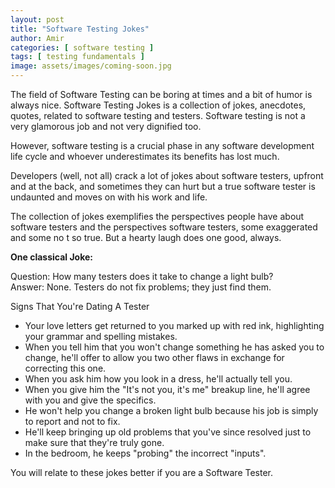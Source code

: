 ```yaml
---
layout: post
title: "Software Testing Jokes"
author: Amir
categories: [ software testing ]
tags: [ testing fundamentals ]
image: assets/images/coming-soon.jpg
---
```


The field of Software Testing can be boring at times and a bit of humor is always nice. Software Testing Jokes is a collection of jokes, anecdotes, quotes, related to software testing and testers. Software testing is not a very glamorous job and not very dignified too.

However, software testing is a crucial phase in any software development life cycle and whoever underestimates its benefits has lost much.

Developers (well, not all) crack a lot of jokes about software testers, upfront and at the back, and sometimes they can hurt but a true software tester is undaunted and moves on with his work and life.

The collection of jokes exemplifies the perspectives people have about software testers and the perspectives software testers, some exaggerated and some no t so true. But a hearty laugh does one good, always.

**One classical Joke:**

Question: How many testers does it take to change a light bulb?  
Answer: None. Testers do not fix problems; they just find them.

Signs That You're Dating A Tester

*   Your love letters get returned to you marked up with red ink, highlighting your grammar and spelling mistakes.
*   When you tell him that you won't change something he has asked you to change, he'll offer to allow you two other flaws in exchange for correcting this one.
*   When you ask him how you look in a dress, he'll actually tell you.
*   When you give him the "It's not you, it's me" breakup line, he'll agree with you and give the specifics.
*   He won't help you change a broken light bulb because his job is simply to report and not to fix.
*   He'll keep bringing up old problems that you've since resolved just to make sure that they're truly gone.
*   In the bedroom, he keeps "probing" the incorrect "inputs".

You will relate to these jokes better if you are a Software Tester.